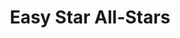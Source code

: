 ---
title: "Easy Star All-Stars"
summary: "American reggae collective founded in 1997 in New-York, related to ."
image: "easy-star-all-stars.jpg"
apple_music_artist_url: "https://music.apple.com/gb/artist/easy-star-all-stars/21356860"
wikipedia_url: "none"
---